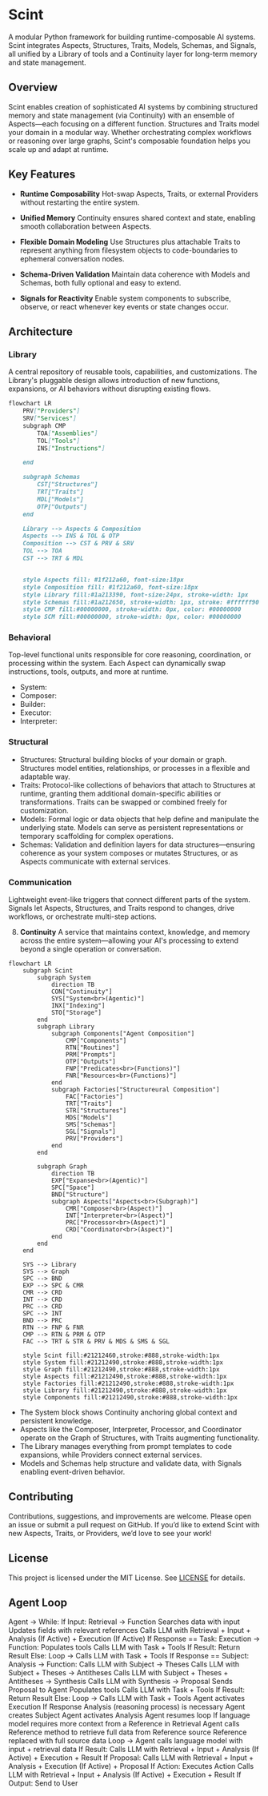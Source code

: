 # Scint

A modular Python framework for building runtime-composable AI systems. Scint integrates Aspects, Structures, Traits, Models, Schemas, and Signals, all unified by a Library of tools and a Continuity layer for long-term memory and state management.

## Overview

Scint enables creation of sophisticated AI systems by combining structured memory and state management (via Continuity) with an ensemble of Aspects—each focusing on a different function. Structures and Traits model your domain in a modular way. Whether orchestrating complex workflows or reasoning over large graphs, Scint's composable foundation helps you scale up and adapt at runtime.

## Key Features

- **Runtime Composability**
  Hot-swap Aspects, Traits, or external Providers without restarting the entire system.

- **Unified Memory**
  Continuity ensures shared context and state, enabling smooth collaboration between Aspects.

- **Flexible Domain Modeling**
  Use Structures plus attachable Traits to represent anything from filesystem objects to code-boundaries to ephemeral conversation nodes.

- **Schema-Driven Validation**
  Maintain data coherence with Models and Schemas, both fully optional and easy to extend.

- **Signals for Reactivity**
  Enable system components to subscribe, observe, or react whenever key events or state changes occur.

## Architecture

### Library

A central repository of reusable tools, capabilities, and customizations. The Library's pluggable design allows introduction of new functions, expansions, or AI behaviors without disrupting existing flows.

```markdown
flowchart LR
    PRV["Providers"]
    SRV["Services"]
    subgraph CMP
        TOA["Assemblies"]
        TOL["Tools"]
        INS["Instructions"]

    end

    subgraph Schemas
        CST["Structures"]
        TRT["Traits"]
        MDL["Models"]
        OTP["Outputs"]
    end

    Library --> Aspects & Composition
    Aspects --> INS & TOL & OTP
    Composition --> CST & PRV & SRV
    TOL --> TOA
    CST --> TRT & MDL


    style Aspects fill: #1f212a60, font-size:18px
    style Composition fill: #1f212a60, font-size:18px
    style Library fill:#1a213390, font-size:24px, stroke-width: 1px
    style Schemas fill:#1a212650, stroke-width: 1px, stroke: #ffffff90
    style CMP fill:#00000000, stroke-width: 0px, color: #00000000
    style SCM fill:#00000000, stroke-width: 0px, color: #00000000
```

### Behavioral

Top-level functional units responsible for core reasoning, coordination, or processing within the system. Each Aspect can dynamically swap instructions, tools, outputs, and more at runtime.

- System:
- Composer:
- Builder:
- Executor:
- Interpreter:

### Structural

- Structures: Structural building blocks of your domain or graph. Structures model entities, relationships, or processes in a flexible and adaptable way.
- Traits: Protocol-like collections of behaviors that attach to Structures at runtime, granting them additional domain-specific abilities or transformations. Traits can be swapped or combined freely for customization.
- Models: Formal logic or data objects that help define and manipulate the underlying state. Models can serve as persistent representations or temporary scaffolding for complex operations.
- Schemas: Validation and definition layers for data structures—ensuring coherence as your system composes or mutates Structures, or as Aspects communicate with external services.

### Communication

Lightweight event-like triggers that connect different parts of the system. Signals let Aspects, Structures, and Traits respond to changes, drive workflows, or orchestrate multi-step actions.

8. **Continuity**
   A service that maintains context, knowledge, and memory across the entire system—allowing your AI's processing to extend beyond a single operation or conversation.

```mermaid
flowchart LR
    subgraph Scint
        subgraph System
            direction TB
            CON["Continuity"]
            SYS["System<br>(Agentic)"]
            INX["Indexing"]
            STO["Storage"]
        end
        subgraph Library
            subgraph Components["Agent Composition"]
                CMP["Components"]
                RTN["Routines"]
                PRM["Prompts"]
                OTP["Outputs"]
                FNP["Predicates<br>(Functions)"]
                FNR["Resources<br>(Functions)"]
            end
            subgraph Factories["Structureural Composition"]
                FAC["Factories"]
                TRT["Traits"]
                STR["Structures"]
                MDS["Models"]
                SMS["Schemas"]
                SGL["Signals"]
                PRV["Providers"]
            end
        end

        subgraph Graph
            direction TB
            EXP["Expanse<br>(Agentic)"]
            SPC["Space"]
            BND["Structure"]
            subgraph Aspects["Aspects<br>(Subgraph)"]
                CMR["Composer<br>(Aspect)"]
                INT["Interpreter<br>(Aspect)"]
                PRC["Processor<br>(Aspect)"]
                CRD["Coordinator<br>(Aspect)"]
            end
        end
    end

    SYS --> Library
    SYS --> Graph
    SPC --> BND
    EXP --> SPC & CMR
    CMR --> CRD
    INT --> CRD
    PRC --> CRD
    SPC --> INT
    BND --> PRC
    RTN --> FNP & FNR
    CMP --> RTN & PRM & OTP
    FAC --> TRT & STR & PRV & MDS & SMS & SGL

    style Scint fill:#21212460,stroke:#888,stroke-width:1px
    style System fill:#21212490,stroke:#888,stroke-width:1px
    style Graph fill:#21212490,stroke:#888,stroke-width:1px
    style Aspects fill:#21212490,stroke:#888,stroke-width:1px
    style Factories fill:#21212490,stroke:#888,stroke-width:1px
    style Library fill:#21212490,stroke:#888,stroke-width:1px
    style Components fill:#21212490,stroke:#888,stroke-width:1px
```


- The System block shows Continuity anchoring global context and persistent knowledge.
- Aspects like the Composer, Interpreter, Processor, and Coordinator operate on the Graph of Structures, with Traits augmenting functionality.
- The Library manages everything from prompt templates to code expansions, while Providers connect external services.
- Models and Schemas help structure and validate data, with Signals enabling event-driven behavior.

## Contributing

Contributions, suggestions, and improvements are welcome. Please open an issue or submit a pull request on GitHub. If you’d like to extend Scint with new Aspects, Traits, or Providers, we’d love to see your work!

## License

This project is licensed under the MIT License. See [LICENSE](LICENSE) for details.

## Agent Loop

Agent -> While:
    If Input:
        Retrieval -> Function
            Searches data with input
            Updates fields with relevant references
        Calls LLM with Retrieval + Input + Analysis (If Active) + Execution (If Active)
        If Response == Task:
            Execution -> Function:
                Populates tools
                Calls LLM with Task + Tools
                    If Result:
                        Return Result
                    Else:
                        Loop -> Calls LLM with Task + Tools
        If Response == Subject:
            Analysis -> Function:
                Calls LLM with Subject -> Theses
                Calls LLM with Subject + Theses -> Antitheses
                Calls LLM with Subject + Theses + Antitheses -> Synthesis
                Calls LLM with Synthesis -> Proposal
                Sends Proposal to Agent
                Populates tools
                Calls LLM with Task + Tools
                    If Result:
                        Return Result
                    Else:
                        Loop -> Calls LLM with Task + Tools
           	Agent activates Execution
            If Response Analysis (reasoning process) is necessary
           	Agent creates Subject
           	Agent activates Analysis
           	Agent resumes loop
                If language model requires more context from a Reference in Retrieval
                    Agent calls Reference method to retrieve full data from Reference source
                    Reference replaced with full source data
                    Loop -> Agent calls language model with input + retrieval data
    If Result:
        Calls LLM with Retrieval + Input + Analysis (If Active) + Execution + Result
    If Proposal:
        Calls LLM with Retrieval + Input + Analysis + Execution (If Active) + Proposal
    If Action:
        Executes Action
        Calls LLM with Retrieval + Input + Analysis (If Active) + Execution + Result
    If Output:
        Send to User

